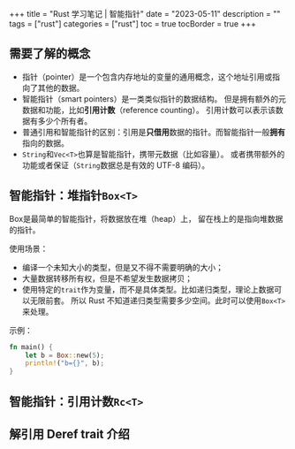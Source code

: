 +++
title = "Rust 学习笔记 | 智能指针"
date = "2023-05-11"
description = ""
tags = ["rust"]
categories = ["rust"]
toc = true
tocBorder = true
+++

## 需要了解的概念

- 指针（pointer）是一个包含内存地址的变量的通用概念，这个地址引用或指向了其他的数据。
- 智能指针（smart pointers）是一类类似指针的数据结构。
  但是拥有额外的元数据和功能，比如**引用计数**（reference counting）。
  引用计数可以表示该数据有多少个所有者。
- 普通引用和智能指针的区别：引用是**只借用**数据的指针。而智能指针一般**拥有**指向的数据。
- `String`和`Vec<T>`也算是智能指针，携带元数据（比如容量）。
  或者携带额外的功能或者保证（`String`数据总是有效的 UTF-8 编码）。

## 智能指针：堆指针`Box<T>`

Box<T>是最简单的智能指针，将数据放在堆（heap）上，
留在栈上的是指向堆数据的指针。

使用场景：
- 编译一个未知大小的类型，但是又不得不需要明确的大小；
- 大量数据转移所有权，但是不希望发生数据拷贝；
- 使用特定的`trait`作为变量，而不是具体类型。比如递归类型，理论上数据可以无限前套。
  所以 Rust 不知道递归类型需要多少空间。此时可以使用`Box<T>`来处理。

示例：
```rust
fn main() {
    let b = Box::new(5);
    println!("b={}", b);
}
```

## 智能指针：引用计数`Rc<T>`


## 解引用 Deref trait 介绍
